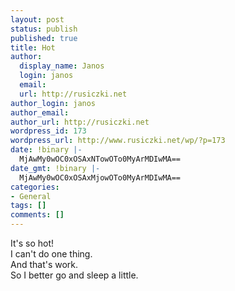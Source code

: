 ```yaml
---
layout: post
status: publish
published: true
title: Hot
author:
  display_name: Janos
  login: janos
  email: 
  url: http://rusiczki.net
author_login: janos
author_email: 
author_url: http://rusiczki.net
wordpress_id: 173
wordpress_url: http://www.rusiczki.net/wp/?p=173
date: !binary |-
  MjAwMy0wOC0xOSAxNTowOTo0MyArMDIwMA==
date_gmt: !binary |-
  MjAwMy0wOC0xOSAxMjowOTo0MyArMDIwMA==
categories:
- General
tags: []
comments: []
---
```

<p>It's so hot!<br />
I can't do one thing.<br />
And that's work.<br />
So I better go and sleep a little.</p>
